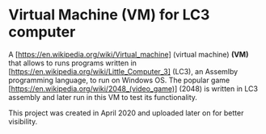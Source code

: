 # Virtual Machine (VM) for LC3 computer
A [https://en.wikipedia.org/wiki/Virtual_machine] (virtual machine) **(VM)** that allows to runs programs written in [https://en.wikipedia.org/wiki/Little_Computer_3] (LC3), an Assemlby programming language, to run on Windows OS. The popular game [https://en.wikipedia.org/wiki/2048_(video_game)] (2048) is written in LC3 assembly and later run in this VM to test its functionality.

This project was created in April 2020 and uploaded later on for better visibility.
